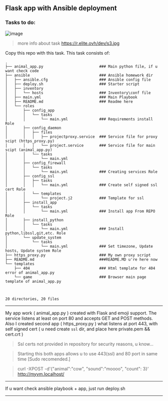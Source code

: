 ## Flask app with Ansible deployment

### Tasks to do:
![image](https://r.elite.ovh/dev/s2.jpg)
> more info about task https://r.elite.ovh/dev/s3.jpg

Copy this repo with this task.
This task consists of:
```
.
├── animal_app.py                         ### Main python file, if u want check code
├── ansible                               ### Ansible homework dir
│   ├── ansible.cfg                       ### Ansible config file
│   ├── deploy.sh                         ### Starter script
│   ├── inventory 
│   │   └── hosts                         ### Inventory\conf file
│   ├── main.yml                          ### Main Playbook 
│   ├── README.md                         ### Readme here
│   └── roles
│       ├── config_app
│       │   └── tasks
│       │       └── main.yml              ### Requirements install Role
│       ├── config_daemon
│       │   ├── files
│       │   │   ├── projectproxy.service  ### Service file for proxy scipt (https_proxy.py)
│       │   │   └── project.service       ### Service file for main scipt (animal_app.py)   
│       │   └── tasks
│       │       └── main.yml              
│       ├── config_firewall
│       │   └── tasks
│       │       └── main.yml              ### Creating services Role
│       ├── config_ssl
│       │   ├── tasks
│       │   │   └── main.yml              ### Create self signed ssl cert Role
│       │   └── templates
│       │       └── project.j2            ### Template for ssl
│       ├── install_app
│       │   └── tasks
│       │       └── main.yml              ### Install app From REPO Role
│       ├── install_python
│       │   └── tasks
│       │       └── main.yml              ### Install python,libssl,git,etc. Role
│       └── update_system
│           └── tasks
│               └── main.yml              ### Set timezone, Update hosts, Update system Role
├── https_proxy.py                        ### My own proxy script
├── README.md                             ###README.MD u're here now
└── templates
    ├── 404                               ### Html template for 404 error of animal_app.py
    └── game                              ### Browser main page template of animal_app.py



20 directories, 20 files 
```
***
My app work ( animal_app.py ) created with Flask and emoji support. The service listens at least on port 80 and accepts GET and POST methods.
Also I created second app ( https_proxy.py ) what listens at port 443, with self signed cert ( u need create `ssl` dir, and place here private.pem && cert.crt )
> Ssl certs not provided in repository for security reasons, u know...

> Starting this both apps allows u to use 443(ssl) and 80 port in same time [Sudo recomended.]

> curl -XPOST -d'{"animal":"cow", "sound":"moooo", "count": 3}' http://myvm.localhost/
***
If u want check ansible playbook + app, just run deploy.sh
***
